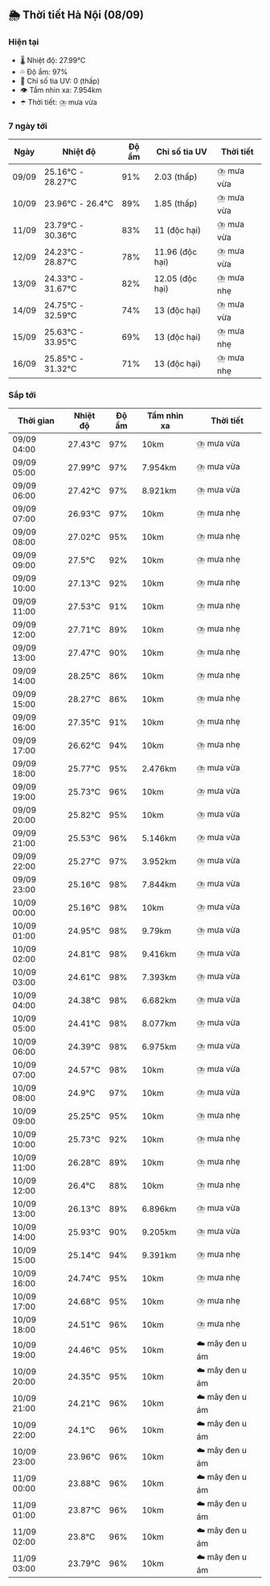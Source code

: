 ## 🌦️ Thời tiết Hà Nội (08/09)

### Hiện tại

- 🌡️ Nhiệt độ: 27.99℃
- 💦 Độ ẩm: 97%
- 🌟 Chỉ số tia UV: 0 (thấp)
- 👁️ Tầm nhìn xa: 7.954km
- ☂️ Thời tiết: ⛈️ mưa vừa

### 7 ngày tới

| Ngày | Nhiệt độ | Độ ẩm | Chỉ số tia UV | Thời tiết |
| --- | --- | --- | --- | --- |
| 09/09 | 25.16℃ - 28.27℃ | 91% | 2.03 (thấp) | ⛈️ mưa vừa |
| 10/09 | 23.96℃ - 26.4℃ | 89% | 1.85 (thấp) | ⛈️ mưa vừa |
| 11/09 | 23.79℃ - 30.36℃ | 83% | 11 (độc hại) | ⛈️ mưa vừa |
| 12/09 | 24.23℃ - 28.87℃ | 78% | 11.96 (độc hại) | ⛈️ mưa vừa |
| 13/09 | 24.33℃ - 31.67℃ | 82% | 12.05 (độc hại) | ⛈️ mưa nhẹ |
| 14/09 | 24.75℃ - 32.59℃ | 74% | 13 (độc hại) | ⛈️ mưa vừa |
| 15/09 | 25.63℃ - 33.95℃ | 69% | 13 (độc hại) | ⛈️ mưa nhẹ |
| 16/09 | 25.85℃ - 31.32℃ | 71% | 13 (độc hại) | ⛈️ mưa nhẹ |

### Sắp tới

| Thời gian | Nhiệt độ | Độ ẩm | Tầm nhìn xa | Thời tiết |
| --- | --- | --- | --- | --- |
| 09/09 04:00 | 27.43℃ | 97% | 10km | ⛈️ mưa vừa |
| 09/09 05:00 | 27.99℃ | 97% | 7.954km | ⛈️ mưa vừa |
| 09/09 06:00 | 27.42℃ | 97% | 8.921km | ⛈️ mưa vừa |
| 09/09 07:00 | 26.93℃ | 97% | 10km | ⛈️ mưa nhẹ |
| 09/09 08:00 | 27.02℃ | 95% | 10km | ⛈️ mưa nhẹ |
| 09/09 09:00 | 27.5℃ | 92% | 10km | ⛈️ mưa nhẹ |
| 09/09 10:00 | 27.13℃ | 92% | 10km | ⛈️ mưa nhẹ |
| 09/09 11:00 | 27.53℃ | 91% | 10km | ⛈️ mưa nhẹ |
| 09/09 12:00 | 27.71℃ | 89% | 10km | ⛈️ mưa nhẹ |
| 09/09 13:00 | 27.47℃ | 90% | 10km | ⛈️ mưa nhẹ |
| 09/09 14:00 | 28.25℃ | 86% | 10km | ⛈️ mưa nhẹ |
| 09/09 15:00 | 28.27℃ | 86% | 10km | ⛈️ mưa nhẹ |
| 09/09 16:00 | 27.35℃ | 91% | 10km | ⛈️ mưa nhẹ |
| 09/09 17:00 | 26.62℃ | 94% | 10km | ⛈️ mưa nhẹ |
| 09/09 18:00 | 25.77℃ | 95% | 2.476km | ⛈️ mưa vừa |
| 09/09 19:00 | 25.73℃ | 96% | 10km | ⛈️ mưa vừa |
| 09/09 20:00 | 25.82℃ | 95% | 10km | ⛈️ mưa vừa |
| 09/09 21:00 | 25.53℃ | 96% | 5.146km | ⛈️ mưa vừa |
| 09/09 22:00 | 25.27℃ | 97% | 3.952km | ⛈️ mưa vừa |
| 09/09 23:00 | 25.16℃ | 98% | 7.844km | ⛈️ mưa vừa |
| 10/09 00:00 | 25.16℃ | 98% | 10km | ⛈️ mưa vừa |
| 10/09 01:00 | 24.95℃ | 98% | 9.79km | ⛈️ mưa vừa |
| 10/09 02:00 | 24.81℃ | 98% | 9.416km | ⛈️ mưa vừa |
| 10/09 03:00 | 24.61℃ | 98% | 7.393km | ⛈️ mưa vừa |
| 10/09 04:00 | 24.38℃ | 98% | 6.682km | ⛈️ mưa vừa |
| 10/09 05:00 | 24.41℃ | 98% | 8.077km | ⛈️ mưa vừa |
| 10/09 06:00 | 24.39℃ | 98% | 6.975km | ⛈️ mưa vừa |
| 10/09 07:00 | 24.57℃ | 98% | 10km | ⛈️ mưa vừa |
| 10/09 08:00 | 24.9℃ | 97% | 10km | ⛈️ mưa vừa |
| 10/09 09:00 | 25.25℃ | 95% | 10km | ⛈️ mưa nhẹ |
| 10/09 10:00 | 25.73℃ | 92% | 10km | ⛈️ mưa nhẹ |
| 10/09 11:00 | 26.28℃ | 89% | 10km | ⛈️ mưa nhẹ |
| 10/09 12:00 | 26.4℃ | 88% | 10km | ⛈️ mưa nhẹ |
| 10/09 13:00 | 26.13℃ | 89% | 6.896km | ⛈️ mưa vừa |
| 10/09 14:00 | 25.93℃ | 90% | 9.205km | ⛈️ mưa vừa |
| 10/09 15:00 | 25.14℃ | 94% | 9.391km | ⛈️ mưa nhẹ |
| 10/09 16:00 | 24.74℃ | 95% | 10km | ⛈️ mưa nhẹ |
| 10/09 17:00 | 24.68℃ | 95% | 10km | ⛈️ mưa nhẹ |
| 10/09 18:00 | 24.51℃ | 96% | 10km | ⛈️ mưa nhẹ |
| 10/09 19:00 | 24.46℃ | 95% | 10km | ☁️ mây đen u ám |
| 10/09 20:00 | 24.35℃ | 95% | 10km | ☁️ mây đen u ám |
| 10/09 21:00 | 24.21℃ | 96% | 10km | ☁️ mây đen u ám |
| 10/09 22:00 | 24.1℃ | 96% | 10km | ☁️ mây đen u ám |
| 10/09 23:00 | 23.96℃ | 96% | 10km | ☁️ mây đen u ám |
| 11/09 00:00 | 23.88℃ | 96% | 10km | ☁️ mây đen u ám |
| 11/09 01:00 | 23.87℃ | 96% | 10km | ☁️ mây đen u ám |
| 11/09 02:00 | 23.8℃ | 96% | 10km | ☁️ mây đen u ám |
| 11/09 03:00 | 23.79℃ | 96% | 10km | ☁️ mây đen u ám |

